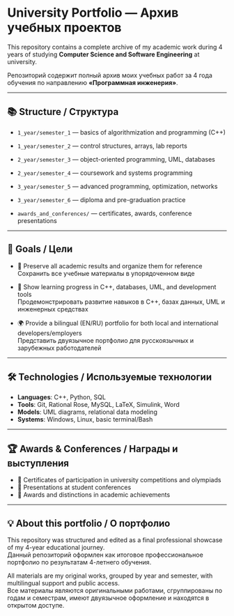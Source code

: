 # University Portfolio — Архив учебных проектов

This repository contains a complete archive of my academic work during 4 years of studying **Computer Science and Software Engineering** at university.

Репозиторий содержит полный архив моих учебных работ за 4 года обучения по направлению **«Программная инженерия»**.

---

## 📚 Structure / Структура

- `1_year/semester_1` — basics of algorithmization and programming (C++)
- `1_year/semester_2` — control structures, arrays, lab reports

- `2_year/semester_3` — object-oriented programming, UML, databases
- `2_year/semester_4` — coursework and systems programming

- `3_year/semester_5` — advanced programming, optimization, networks
- `3_year/semester_6` — diploma and pre-graduation practice

- `awards_and_conferences/` — certificates, awards, conference presentations

---

## 🎯 Goals / Цели

- 📁 Preserve all academic results and organize them for reference  
  Сохранить все учебные материалы в упорядоченном виде

- 🧠 Show learning progress in C++, databases, UML, and development tools  
  Продемонстрировать развитие навыков в C++, базах данных, UML и инженерных средствах

- 🌍 Provide a bilingual (EN/RU) portfolio for both local and international developers/employers  
  Представить двуязычное портфолио для русскоязычных и зарубежных работодателей

---

## 🛠 Technologies / Используемые технологии

- **Languages**: C++, Python, SQL  
- **Tools**: Git, Rational Rose, MySQL, LaTeX, Simulink, Word  
- **Models**: UML diagrams, relational data modeling  
- **Systems**: Windows, Linux, basic terminal/Bash

---

## 🏆 Awards & Conferences / Награды и выступления

- 📜 Certificates of participation in university competitions and olympiads  
- 🎤 Presentations at student conferences  
- 🏅 Awards and distinctions in academic achievements

---

## 💡 About this portfolio / О портфолио

This repository was structured and edited as a final professional showcase of my 4-year educational journey.  
Данный репозиторий оформлен как итоговое профессиональное портфолио по результатам 4-летнего обучения.

All materials are my original works, grouped by year and semester, with multilingual support and public access.  
Все материалы являются оригинальными работами, сгруппированы по годам и семестрам, имеют двуязычное оформление и находятся в открытом доступе.
